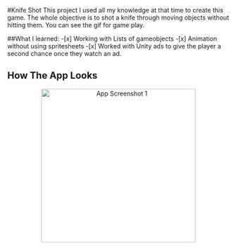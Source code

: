 #Knife Shot
This project I used all my knowledge at that time to create this game. The whole objective is to shot a knife through moving objects without hitting them. You can see the gif for game play. 

##What I learned:
	-[x] Working with Lists of gameobjects
	-[x] Animation without using spritesheets
	-[x] Worked with Unity ads to give the player a second chance once they watch an ad.

## How The App Looks
<p align="center">
  <img src="https://github.com/bolagadalla/Knife_Shot/blob/main/Recordings/Screenrecording.gif?raw=true" width="350" title="App Screenshot 1">
</p>